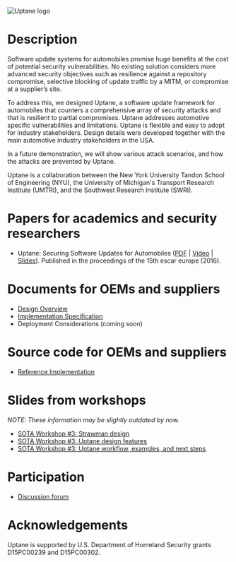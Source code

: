 ![Uptane logo](https://raw.githubusercontent.com/uptane/uptane.github.io/master/logo.png)

# Description

Software update systems for automobiles promise huge benefits at the cost of potential security vulnerabilities. No existing solution considers more advanced security objectives such as resilience against a repository compromise, selective blocking of update traffic by a MITM, or compromise at a supplier’s site.

To address this, we designed Uptane, a software update framework for automobiles that counters a comprehensive array of security attacks and that is resilient to partial compromises. Uptane addresses automotive specific vulnerabilities and limitations. Uptane is flexible and easy to adopt for industry stakeholders. Design details were developed together with the main automotive industry stakeholders in the USA.

In a future demonstration, we will show various attack scenarios, and how the attacks are prevented by Uptane.

Uptane is a collaboration between the New York University Tandon School of Engineering (NYU), the University of Michigan's Transport Research Institute (UMTRI), and the Southwest Research Institute (SWRI).

# Papers for academics and security researchers

* Uptane: Securing Software Updates for Automobiles ([PDF](https://isis.poly.edu/~jcappos/papers/kuppusamy_escar_16.pdf) | [Video](https://www.youtube.com/watch?v=nDghHNxRGHA) | [Slides](https://docs.google.com/presentation/d/17bl_-y3U78xbhaTbsZDu_Uv0zI9UAKZ8v78dj55yC3k/edit?usp=sharing)). Published in the proceedings of the 15th escar europe (2016).

# Documents for OEMs and suppliers

* [Design Overview](https://docs.google.com/document/d/13XXQZ6KXCK_MiZj_Q84PQyMDmBiHnhEfgJgj8drKWRI/edit?usp=sharing)
* [Implementation Specification](https://docs.google.com/document/d/1noDyg2t5jB6y3R5-Y3TXXj1tocv_y24NjmOw8rAcaAc/edit?usp=sharing)
* Deployment Considerations (coming soon)

# Source code for OEMs and suppliers

* [Reference Implementation](https://github.com/uptane/uptane)

# Slides from workshops

_NOTE: These information may be slightly outdated by now._

* [SOTA Workshop #3: Strawman design](https://docs.google.com/presentation/d/1z-IMQQz_2dJ3oeXWM4ky7023KrgTIhMtaHS8GpO4jF8/edit?usp=sharing)
* [SOTA Workshop #3: Uptane design features](https://docs.google.com/presentation/d/1FRGEQM7_zX7m7xAzakf_vlDRWeZFRc5Flieol1OwUk4/edit?usp=sharing)
* [SOTA Workshop #3: Uptane workflow, examples, and next steps](https://docs.google.com/presentation/d/1pFgOdK_GGPmwrh6yyaNB1b3Y_yPbS4jvAmq7yJS5bck/edit?usp=sharing)

# Participation

* [Discussion forum](https://uptane.umtri.umich.edu/forum/)

# Acknowledgements

Uptane is supported by U.S. Department of Homeland Security grants D15PC00239 and D15PC00302.
